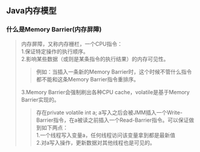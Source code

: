 ## Java内存模型

### 什么是Memory Barrier(内存屏障)

>内存屏障，又称内存栅栏，一个CPU指令：<br/>
>1.保证特定操作的执行顺序。<br/>
>2.影响某些数据（或则是某条指令的执行结果）的内存可见性。
>>例如：当插入一条新的Memory Barrier时，这个时候不管什么指令都不能和这条Memory Barrier指令重排序。
>
>3.Memory Barrier会强制刷出各种CPU cache，volatile是基于Memory Barrier实现的。
>>存在private volatile int a; a写入之后会被JMM插入一个Write-Barrier指令，在a被读之前插入一个Read-Barrier指令。可以保证做到如下两点：</br>
>>1.一个线程写入变量a，任何线程访问该变量拿到都是最新值<br/>
>>2.对a写入操作，更新数据对其他线程也是可见的。


